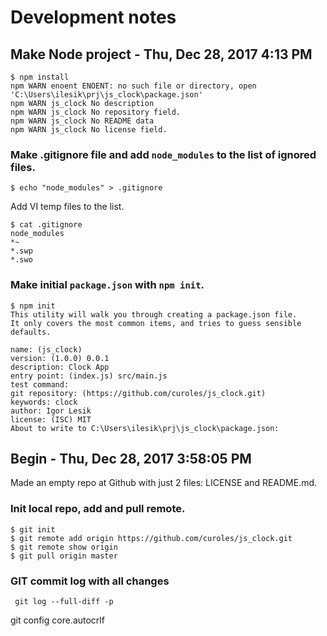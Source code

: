 # Development notes


## Make Node project - Thu, Dec 28, 2017  4:13 PM

```terminal
$ npm install
npm WARN enoent ENOENT: no such file or directory, open 'C:\Users\ilesik\prj\js_clock\package.json'
npm WARN js_clock No description
npm WARN js_clock No repository field.
npm WARN js_clock No README data
npm WARN js_clock No license field.
```

### Make .gitignore file and add `node_modules` to the list of ignored files.

```terminal
$ echo "node_modules" > .gitignore
```

Add VI temp files to the list.

```terminal
$ cat .gitignore
node_modules
*~
*.swp
*.swo
```

### Make initial `package.json` with `npm init`.

```terminal
$ npm init
This utility will walk you through creating a package.json file.
It only covers the most common items, and tries to guess sensible defaults.

name: (js_clock)
version: (1.0.0) 0.0.1
description: Clock App
entry point: (index.js) src/main.js
test command:
git repository: (https://github.com/curoles/js_clock.git)
keywords: clock
author: Igor Lesik
license: (ISC) MIT
About to write to C:\Users\ilesik\prj\js_clock\package.json:
```

## Begin - Thu, Dec 28, 2017  3:58:05 PM

Made an empty repo at Github with just 2 files: LICENSE and README.md.

### Init local repo, add and pull remote.

```terminal
$ git init
$ git remote add origin https://github.com/curoles/js_clock.git
$ git remote show origin
$ git pull origin master
```

### GIT commit log with all changes

```terminal
 git log --full-diff -p
```

git config core.autocrlf
